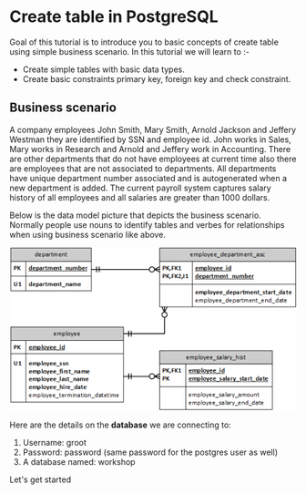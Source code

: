 # Create table in PostgreSQL

Goal of this tutorial is to introduce you to basic concepts of create table using simple business scenario. In this tutorial we will learn to :-

* Create simple tables with basic data types.
*	Create basic constraints primary key, foreign key and check constraint.

## Business scenario
A company employees John Smith, Mary Smith, Arnold Jackson and Jeffery Westman they are identified by SSN and employee id.  John works in Sales, Mary works in Research and Arnold and Jeffery work in Accounting. There are other departments that do not have employees at current time also there are employees that are not associated to departments.  All departments have unique department number associated and is autogenerated when a new department is added. The current payroll system captures salary history of all employees and all salaries are greater than 1000 dollars.

Below is the data model picture that depicts the business scenario. Normally people use nouns to identify tables and verbes for relationships when using business scenario like above. 


![Data_model](assets/Basicteabletutorial.png)



Here are the details on the **database** we are connecting to:
1. Username: groot
1. Password: password (same password for the postgres user as well)
1. A database named: workshop

 Let's get started
